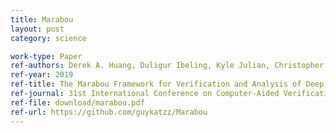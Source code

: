 ```yaml
---
title: Marabou
layout: post
category: science

work-type: Paper
ref-authors: Derek A. Huang, Duligur Ibeling, Kyle Julian, Christopher Lazarus, Rachel Lim, Parth Shah, Shantanu Thakoor, <b>Haoze Wu</b>, Aleksandar Zeljić, David L. Dill, Mykel J. Kochenderfer, Clark Barrett
ref-year: 2019
ref-title: The Marabou Framework for Verification and Analysis of Deep Neural Networks
ref-journal: 31st International Conference on Computer-Aided Verification <b>(CAV 2019)</b>
ref-file: download/marabou.pdf
ref-url: https://github.com/guykatzz/Marabou
---
```

